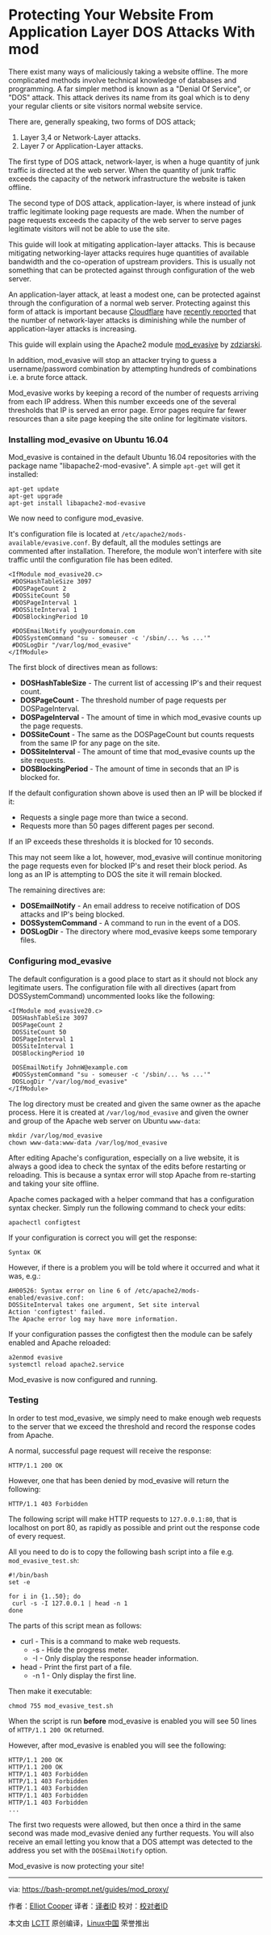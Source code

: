 Protecting Your Website From Application Layer DOS Attacks With mod
======
There exist many ways of maliciously taking a website offline. The more complicated methods involve technical knowledge of databases and programming. A far simpler method is known as a "Denial Of Service", or "DOS" attack. This attack derives its name from its goal which is to deny your regular clients or site visitors normal website service.

There are, generally speaking, two forms of DOS attack;

  1. Layer 3,4 or Network-Layer attacks.
  2. Layer 7 or Application-Layer attacks.



The first type of DOS attack, network-layer, is when a huge quantity of junk traffic is directed at the web server. When the quantity of junk traffic exceeds the capacity of the network infrastructure the website is taken offline.

The second type of DOS attack, application-layer, is where instead of junk traffic legitimate looking page requests are made. When the number of page requests exceeds the capacity of the web server to serve pages legitimate visitors will not be able to use the site.

This guide will look at mitigating application-layer attacks. This is because mitigating networking-layer attacks requires huge quantities of available bandwidth and the co-operation of upstream providers. This is usually not something that can be protected against through configuration of the web server.

An application-layer attack, at least a modest one, can be protected against through the configuration of a normal web server. Protecting against this form of attack is important because [Cloudflare][1] have [recently reported][2] that the number of network-layer attacks is diminishing while the number of application-layer attacks is increasing.

This guide will explain using the Apache2 module [mod_evasive][3] by [zdziarski][4].

In addition, mod_evasive will stop an attacker trying to guess a username/password combination by attempting hundreds of combinations i.e. a brute force attack.

Mod_evasive works by keeping a record of the number of requests arriving from each IP address. When this number exceeds one of the several thresholds that IP is served an error page. Error pages require far fewer resources than a site page keeping the site online for legitimate visitors.

### Installing mod_evasive on Ubuntu 16.04

Mod_evasive is contained in the default Ubuntu 16.04 repositories with the package name "libapache2-mod-evasive". A simple `apt-get` will get it installed:
```
apt-get update
apt-get upgrade
apt-get install libapache2-mod-evasive

```

We now need to configure mod_evasive.

It's configuration file is located at `/etc/apache2/mods-available/evasive.conf`. By default, all the modules settings are commented after installation. Therefore, the module won't interfere with site traffic until the configuration file has been edited.
```
<IfModule mod_evasive20.c>
 #DOSHashTableSize 3097
 #DOSPageCount 2
 #DOSSiteCount 50
 #DOSPageInterval 1
 #DOSSiteInterval 1
 #DOSBlockingPeriod 10

 #DOSEmailNotify you@yourdomain.com
 #DOSSystemCommand "su - someuser -c '/sbin/... %s ...'"
 #DOSLogDir "/var/log/mod_evasive"
</IfModule>

```

The first block of directives mean as follows:

  * **DOSHashTableSize** - The current list of accessing IP's and their request count.
  * **DOSPageCount** - The threshold number of page requests per DOSPageInterval.
  * **DOSPageInterval** - The amount of time in which mod_evasive counts up the page requests.
  * **DOSSiteCount** - The same as the DOSPageCount but counts requests from the same IP for any page on the site.
  * **DOSSiteInterval** - The amount of time that mod_evasive counts up the site requests.
  * **DOSBlockingPeriod** - The amount of time in seconds that an IP is blocked for.



If the default configuration shown above is used then an IP will be blocked if it:

  * Requests a single page more than twice a second.
  * Requests more than 50 pages different pages per second.



If an IP exceeds these thresholds it is blocked for 10 seconds.

This may not seem like a lot, however, mod_evasive will continue monitoring the page requests even for blocked IP's and reset their block period. As long as an IP is attempting to DOS the site it will remain blocked.

The remaining directives are:

  * **DOSEmailNotify** - An email address to receive notification of DOS attacks and IP's being blocked.
  * **DOSSystemCommand** - A command to run in the event of a DOS.
  * **DOSLogDir** - The directory where mod_evasive keeps some temporary files.



### Configuring mod_evasive

The default configuration is a good place to start as it should not block any legitimate users. The configuration file with all directives (apart from DOSSystemCommand) uncommented looks like the following:
```
<IfModule mod_evasive20.c>
 DOSHashTableSize 3097
 DOSPageCount 2
 DOSSiteCount 50
 DOSPageInterval 1
 DOSSiteInterval 1
 DOSBlockingPeriod 10

 DOSEmailNotify JohnW@example.com
 #DOSSystemCommand "su - someuser -c '/sbin/... %s ...'"
 DOSLogDir "/var/log/mod_evasive"
</IfModule>

```

The log directory must be created and given the same owner as the apache process. Here it is created at `/var/log/mod_evasive` and given the owner and group of the Apache web server on Ubuntu `www-data`:
```
mkdir /var/log/mod_evasive
chown www-data:www-data /var/log/mod_evasive

```

After editing Apache's configuration, especially on a live website, it is always a good idea to check the syntax of the edits before restarting or reloading. This is because a syntax error will stop Apache from re-starting and taking your site offline.

Apache comes packaged with a helper command that has a configuration syntax checker. Simply run the following command to check your edits:
```
apachectl configtest

```

If your configuration is correct you will get the response:
```
Syntax OK

```

However, if there is a problem you will be told where it occurred and what it was, e.g.:
```
AH00526: Syntax error on line 6 of /etc/apache2/mods-enabled/evasive.conf:
DOSSiteInterval takes one argument, Set site interval
Action 'configtest' failed.
The Apache error log may have more information.

```

If your configuration passes the configtest then the module can be safely enabled and Apache reloaded:
```
a2enmod evasive
systemctl reload apache2.service

```

Mod_evasive is now configured and running.

### Testing

In order to test mod_evasive, we simply need to make enough web requests to the server that we exceed the threshold and record the response codes from Apache.

A normal, successful page request will receive the response:
```
HTTP/1.1 200 OK

```

However, one that has been denied by mod_evasive will return the following:
```
HTTP/1.1 403 Forbidden

```

The following script will make HTTP requests to `127.0.0.1:80`, that is localhost on port 80, as rapidly as possible and print out the response code of every request.

All you need to do is to copy the following bash script into a file e.g. `mod_evasive_test.sh`:
```
#!/bin/bash
set -e

for i in {1..50}; do
 curl -s -I 127.0.0.1 | head -n 1
done

```

The parts of this script mean as follows:

  * curl - This is a command to make web requests. 
    * -s - Hide the progress meter.
    * -I - Only display the response header information.
  * head - Print the first part of a file. 
    * -n 1 - Only display the first line.



Then make it executable:
```
chmod 755 mod_evasive_test.sh

```

When the script is run **before** mod_evasive is enabled you will see 50 lines of `HTTP/1.1 200 OK` returned.

However, after mod_evasive is enabled you will see the following:
```
HTTP/1.1 200 OK
HTTP/1.1 200 OK
HTTP/1.1 403 Forbidden
HTTP/1.1 403 Forbidden
HTTP/1.1 403 Forbidden
HTTP/1.1 403 Forbidden
HTTP/1.1 403 Forbidden
...

```

The first two requests were allowed, but then once a third in the same second was made mod_evasive denied any further requests. You will also receive an email letting you know that a DOS attempt was detected to the address you set with the `DOSEmailNotify` option.

Mod_evasive is now protecting your site!

--------------------------------------------------------------------------------

via: https://bash-prompt.net/guides/mod_proxy/

作者：[Elliot Cooper][a]
译者：[译者ID](https://github.com/译者ID)
校对：[校对者ID](https://github.com/校对者ID)

本文由 [LCTT](https://github.com/LCTT/TranslateProject) 原创编译，[Linux中国](https://linux.cn/) 荣誉推出

[a]:https://bash-prompt.net/about/
[1]:https://www.cloudflare.com
[2]:https://blog.cloudflare.com/the-new-ddos-landscape/
[3]:https://github.com/jzdziarski/mod_evasive
[4]:https://www.zdziarski.com/blog/
